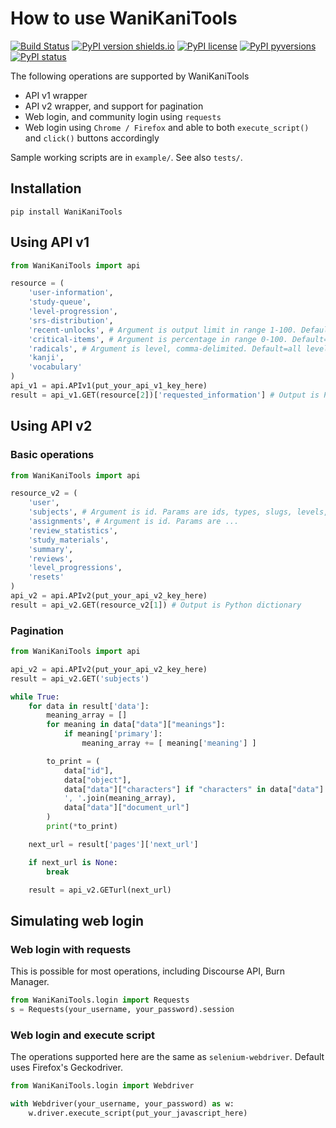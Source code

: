 # How to use WaniKaniTools

[![Build Status](https://travis-ci.org/patarapolw/WaniKaniTools.svg?branch=master)](https://travis-ci.org/patarapolw/WaniKaniTools)
[![PyPI version shields.io](https://img.shields.io/pypi/v/WaniKaniTools.svg)](https://pypi.python.org/pypi/WaniKaniTools/)
[![PyPI license](https://img.shields.io/pypi/l/WaniKaniTools.svg)](https://pypi.python.org/pypi/WaniKaniTools/)
[![PyPI pyversions](https://img.shields.io/pypi/pyversions/WaniKaniTools.svg)](https://pypi.python.org/pypi/WaniKaniTools/)
[![PyPI status](https://img.shields.io/pypi/status/WaniKaniTools.svg)](https://pypi.python.org/pypi/WaniKaniTOols/)

The following operations are supported by WaniKaniTools

* API v1 wrapper
* API v2 wrapper, and support for pagination
* Web login, and community login using `requests`
* Web login using `Chrome / Firefox` and able to both `execute_script()` and `click()` buttons accordingly

Sample working scripts are in `example/`. See also `tests/`.

## Installation

`pip install WaniKaniTools`

## Using API v1

```python
from WaniKaniTools import api

resource = (
    'user-information',
    'study-queue',
    'level-progression',
    'srs-distribution',
    'recent-unlocks', # Argument is output limit in range 1-100. Default=10
    'critical-items', # Argument is percentage in range 0-100. Default=75
    'radicals', # Argument is level, comma-delimited. Default=all levels
    'kanji',
    'vocabulary'
)
api_v1 = api.APIv1(put_your_api_v1_key_here)
result = api_v1.GET(resource[2])['requested_information'] # Output is Python dictionary
```

## Using API v2

### Basic operations

```python
from WaniKaniTools import api

resource_v2 = (
    'user',
    'subjects', # Argument is id. Params are ids, types, slugs, levels, updated_after
    'assignments', # Argument is id. Params are ...
    'review_statistics',
    'study_materials',
    'summary',
    'reviews',
    'level_progressions',
    'resets'
)
api_v2 = api.APIv2(put_your_api_v2_key_here)
result = api_v2.GET(resource_v2[1]) # Output is Python dictionary
```

### Pagination

```python
from WaniKaniTools import api

api_v2 = api.APIv2(put_your_api_v2_key_here)
result = api_v2.GET('subjects')

while True:
    for data in result['data']:
        meaning_array = []
        for meaning in data["data"]["meanings"]:
            if meaning['primary']:
                meaning_array += [ meaning['meaning'] ]

        to_print = (
            data["id"],
            data["object"],
            data["data"]["characters"] if "characters" in data["data"] else data["data"]["character"],
            ', '.join(meaning_array),
            data["data"]["document_url"]
        )
        print(*to_print)

    next_url = result['pages']['next_url']

    if next_url is None:
        break

    result = api_v2.GETurl(next_url)
```

## Simulating web login

### Web login with requests

This is possible for most operations, including Discourse API, Burn Manager.

```python
from WaniKaniTools.login import Requests
s = Requests(your_username, your_password).session
```

### Web login and execute script

The operations supported here are the same as `selenium-webdriver`. Default uses Firefox's Geckodriver.

```python
from WaniKaniTools.login import Webdriver

with Webdriver(your_username, your_password) as w:
    w.driver.execute_script(put_your_javascript_here)
```
